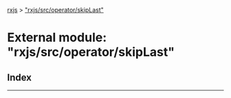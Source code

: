 [rxjs](../README.md) > ["rxjs/src/operator/skipLast"](../modules/_rxjs_src_operator_skiplast_.md)

# External module: "rxjs/src/operator/skipLast"

## Index

---

